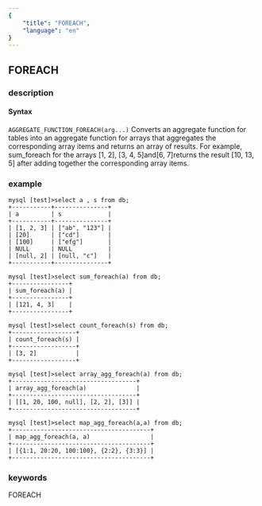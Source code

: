 ```yaml
---
{
    "title": "FOREACH",
    "language": "en"
}
---
```


<!-- 
Licensed to the Apache Software Foundation (ASF) under one
or more contributor license agreements.  See the NOTICE file
distributed with this work for additional information
regarding copyright ownership.  The ASF licenses this file
to you under the Apache License, Version 2.0 (the
"License"); you may not use this file except in compliance
with the License.  You may obtain a copy of the License at

  http://www.apache.org/licenses/LICENSE-2.0

Unless required by applicable law or agreed to in writing,
software distributed under the License is distributed on an
"AS IS" BASIS, WITHOUT WARRANTIES OR CONDITIONS OF ANY
KIND, either express or implied.  See the License for the
specific language governing permissions and limitations
under the License.
-->

## FOREACH

### description
#### Syntax

`AGGREGATE_FUNCTION_FOREACH(arg...)`
Converts an aggregate function for tables into an aggregate function for arrays that aggregates the corresponding array items and returns an array of results. For example, sum_foreach for the arrays [1, 2], [3, 4, 5]and[6, 7]returns the result [10, 13, 5] after adding together the corresponding array items.




### example
```
mysql [test]>select a , s from db;
+-----------+---------------+
| a         | s             |
+-----------+---------------+
| [1, 2, 3] | ["ab", "123"] |
| [20]      | ["cd"]        |
| [100]     | ["efg"]       |
| NULL      | NULL          |
| [null, 2] | [null, "c"]   |
+-----------+---------------+

mysql [test]>select sum_foreach(a) from db;
+----------------+
| sum_foreach(a) |
+----------------+
| [121, 4, 3]    |
+----------------+

mysql [test]>select count_foreach(s) from db;
+------------------+
| count_foreach(s) |
+------------------+
| [3, 2]           |
+------------------+

mysql [test]>select array_agg_foreach(a) from db;
+-----------------------------------+
| array_agg_foreach(a)              |
+-----------------------------------+
| [[1, 20, 100, null], [2, 2], [3]] |
+-----------------------------------+

mysql [test]>select map_agg_foreach(a,a) from db;
+---------------------------------------+
| map_agg_foreach(a, a)                 |
+---------------------------------------+
| [{1:1, 20:20, 100:100}, {2:2}, {3:3}] |
+---------------------------------------+
```
### keywords
FOREACH